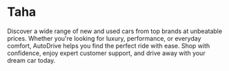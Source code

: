 # Taha
Discover a wide range of new and used cars from top brands at unbeatable prices. Whether you're looking for luxury, performance, or everyday comfort, AutoDrive helps you find the perfect ride with ease. Shop with confidence, enjoy expert customer support, and drive away with your dream car today.
